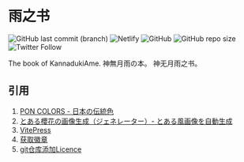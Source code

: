 # 雨之书

![GitHub last commit (branch)](https://img.shields.io/github/last-commit/KannadukiAme/kksk/master.svg?style=flat-square) ![Netlify](https://img.shields.io/netlify/f2fc6d00-74d7-49bf-a78b-63db98af620e?style=flat-square) ![GitHub](https://img.shields.io/github/license/KannadukiAme/kksk.svg?style=flat-square) ![GitHub repo size](https://img.shields.io/github/repo-size/KannadukiAme/kksk.svg?style=flat-square) ![Twitter Follow](https://img.shields.io/twitter/follow/Kannaduki_Ame.svg?style=flat-square)

The book of KannadukiAme.
神無月雨の本。
神无月雨之书。

## 引用

1. [PON COLORS - 日本の伝統色](http://nipponcolors.com/)
2. [とある櫻花の画像生成（ジェネレーター）- とある風画像を自動生成](http://to-a.ru/)
3. [VitePress](https://vitepress.vuejs.org/)
4. [获取徽章](https://shields.io/)
5. [git仓库添加Licence](https://help.github.com/en/articles/adding-a-license-to-a-repository)
